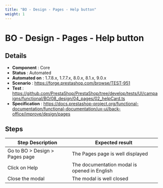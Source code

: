 ```yaml
---
title: "BO - Design - Pages - Help button"
weight: 1
---
```


# BO - Design - Pages - Help button
## Details
* **Component** : Core
* **Status** : Automated
* **Automated on** : 1.7.8.x, 1.7.7.x, 8.0.x, 8.1.x, 9.0.x
* **Scenario** : https://forge.prestashop.com/browse/TEST-951
* **Test** : https://github.com/PrestaShop/PrestaShop/tree/develop/tests/UI/campaigns/functional/BO/08_design/04_pages/02_helpCard.ts
* **Specification** : https://docs.prestashop-project.org/functional-documentation/functional-documentation/ux-ui/back-office/improve/design/pages

## Steps
| Step Description | Expected result |
| ----- | ----- |
| Go to BO > Design > Pages page | The Pages page is well displayed |
| Click on Help | The documentation modal is opened in English |
| Close the modal | The modal is well closed |
